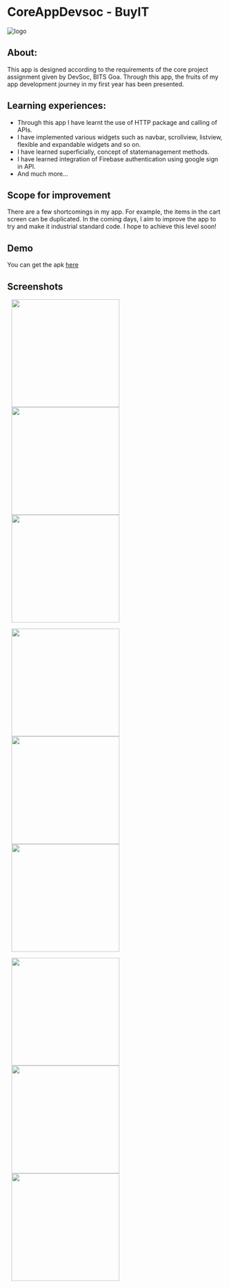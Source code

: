 # CoreAppDevsoc - BuyIT
 ![logo](https://user-images.githubusercontent.com/72306130/130441359-f5f10268-4dca-4d99-b174-43cf4f3983ad.png)
 ## About:
 This app is designed according to the requirements of the core project assignment given by DevSoc, BITS Goa.
 Through this app, the fruits of my app development journey in my first year has been presented. 
 
 ## Learning experiences:
 - Through this app I have learnt the use of HTTP package and calling of APIs. 
 - I have implemented various widgets such as navbar, scrollview, listview, flexible and expandable widgets and so on.
 - I have learned superficially, concept of statemanagement methods. 
 - I have learned integration of Firebase authentication using google sign in API.
 - And much more...
 
 ## Scope for improvement
 There are a few shortcomings in my app. For example, the items in the cart screen can be duplicated. In the coming days, I aim to improve the app to try and make it industrial standard code. I hope to achieve this level soon! 
 
 ## Demo
 You can get the apk [here](https://github.com/pranavsrikanth/core/blob/main/BuyIT.apk)
 
 ## Screenshots       
<p float = "left">

<!-- ### Main Page: -->
<img src = "https://user-images.githubusercontent.com/72306130/130443305-455434e9-2b0c-4c7e-877a-38565e652fed.jpg" width="250" hspace="10"/>
<!-- ![buyit1](https://user-images.githubusercontent.com/72306130/130443305-455434e9-2b0c-4c7e-877a-38565e652fed.jpg) -->

<!-- ### Sign In -->
<img src = "https://user-images.githubusercontent.com/72306130/130443749-8fb4ad0f-001f-4031-91a6-b49b10851362.jpg" width="250" hspace="10"/>
<!-- ![buyit2](https://user-images.githubusercontent.com/72306130/130443749-8fb4ad0f-001f-4031-91a6-b49b10851362.jpg)
 -->

<!-- ### OTP Verification -->

<img src = "https://user-images.githubusercontent.com/72306130/130443964-fccba044-bfa6-475f-a580-1478cbc723b5.jpg" width="250" hspace="10"/>
<!-- ![buyit3](https://user-images.githubusercontent.com/72306130/130443964-fccba044-bfa6-475f-a580-1478cbc723b5.jpg)-->
  </p>
  
<p float = "left">
<!-- ### Dashboard -->
<img src = "https://user-images.githubusercontent.com/72306130/130444091-bc9e9aa2-daac-481e-aa32-2eca4f6bbb32.jpg" width="250" hspace="10"/>
<!-- ![buyit4](https://user-images.githubusercontent.com/72306130/130444091-bc9e9aa2-daac-481e-aa32-2eca4f6bbb32.jpg) -->

<!-- ### Navigation -->
<img src = "https://user-images.githubusercontent.com/72306130/130444191-96016a5b-d86c-4f4c-9ba0-22d02c904431.jpg" width="250" hspace="10"/>
<!-- ![buyit5](https://user-images.githubusercontent.com/72306130/130444191-96016a5b-d86c-4f4c-9ba0-22d02c904431.jpg) -->

<!-- ### Cars -->
<img src = "https://user-images.githubusercontent.com/72306130/130444295-b47d44e4-177a-4b62-bcf7-724d065a3f30.jpg" width="250" hspace="10"/>
<!-- ![buyit6](https://user-images.githubusercontent.com/72306130/130444295-b47d44e4-177a-4b62-bcf7-724d065a3f30.jpg)-->
  </p>
<p float = "left">
<!-- ### Bill Page -->
<img src = "https://user-images.githubusercontent.com/72306130/130444434-1fc5aa19-5097-4b06-aea5-f28f1a4ce979.jpg" width="250" hspace="10"/>
<!-- ![buyit7](https://user-images.githubusercontent.com/72306130/130444434-1fc5aa19-5097-4b06-aea5-f28f1a4ce979.jpg)-->
<!-- ### Payment Authentication -->
<img src = "https://user-images.githubusercontent.com/72306130/130444583-bc931f33-003d-4ecd-9041-cf526470fc48.jpg" width="250" hspace="10"/>
<!-- ![buyit8](https://user-images.githubusercontent.com/72306130/130444583-bc931f33-003d-4ecd-9041-cf526470fc48.jpg)
 -->
<!-- ### Cars -->
<img src = "https://user-images.githubusercontent.com/72306130/130444749-390cd737-58cd-4073-9e9d-a8d0f58d776e.jpg" width="250" hspace="10"/>
<!-- ![buyit9](https://user-images.githubusercontent.com/72306130/130444749-390cd737-58cd-4073-9e9d-a8d0f58d776e.jpg)-->
  </p>
  

 
